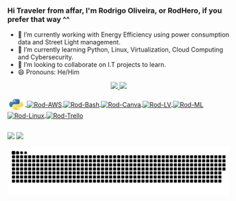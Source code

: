### Hi Traveler from affar, I'm Rodrigo Oliveira, or RodHero, if you prefer that way ^^

- 🔭 I’m currently working with Energy Efficiency using power consumption data and Street Light management.  
- 🌱 I’m currently learning Python, Linux, Virtualization, Cloud Computing and Cybersecurity.
- 👯 I’m looking to collaborate on I.T projects to learn.
- 😄 Pronouns: He/Him

<div align="center">
  <a href="https://www.linkedin.com/in/rodomiranda/">
  <img height="180em" src="https://github-readme-stats.vercel.app/api?username=RodHero&show_icons=true&theme=tokyonight&include_all_commits=true&count_private=true"/>
  <img height="180em" src="https://github-readme-stats.vercel.app/api/top-langs/?username=RodHero&layout=compact&langs_count=7&theme=tokyonight"/>
  
  </div>
<div style="display: inline_block"><br>
  <img align="center" alt="Rod-Python" height="30" width="40" src="https://raw.githubusercontent.com/devicons/devicon/master/icons/python/python-original.svg">
  <img align="center" alt="Rod-AWS" height="30" width="40" src="https://cdn.jsdelivr.net/gh/devicons/devicon/icons/amazonwebservices/amazonwebservices-original.svg" />
  <img align="center" alt="Rod-Bash" height="30" width="40" src="https://cdn.jsdelivr.net/gh/devicons/devicon/icons/bash/bash-plain.svg" />
  <img align="center" alt="Rod-Canva" height="30" width="40" src="https://cdn.jsdelivr.net/gh/devicons/devicon/icons/canva/canva-original.svg" />
  <img align="center" alt="Rod-LV" height="30" width="40" src="https://cdn.jsdelivr.net/gh/devicons/devicon/icons/labview/labview-original-wordmark.svg" />
  <img align="center" alt="Rod-ML" height="30" width="40" src="https://cdn.jsdelivr.net/gh/devicons/devicon/icons/matlab/matlab-original.svg" />
  <img align="center" alt="Rod-Linux" height="30" width="40" src="https://cdn.jsdelivr.net/gh/devicons/devicon/icons/linux/linux-original.svg" />
  <img align="center" alt="Rod-Trello" height="30" width="40" src="https://cdn.jsdelivr.net/gh/devicons/devicon/icons/trello/trello-plain.svg" />
</div>

 ##

<div> 
  <a href = "mailto:miroli.rod.1@gmail.com"><img src="https://img.shields.io/badge/-Gmail-%23333?style=for-the-badge&logo=gmail&logoColor=white" target="_blank"></a>
  <a href="https://www.linkedin.com/in/rodomiranda/" target="_blank"><img src="https://img.shields.io/badge/-LinkedIn-%230077B5?style=for-the-badge&logo=linkedin&logoColor=white" target="_blank"></a> 
  
</div>

![Snake animation](https://github.com/RodHero/RodHero/blob/output/github-contribution-grid-snake.svg)
